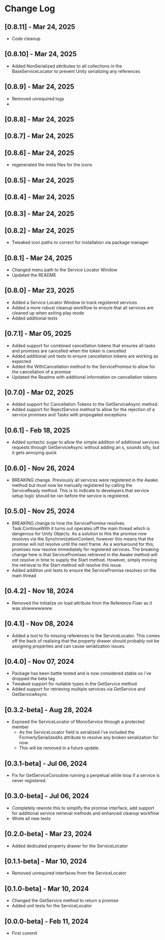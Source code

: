 # Change Log

## [0.8.11] - Mar 24, 2025
- Code cleanup

## [0.8.10] - Mar 24, 2025
- Added NonSerialized attributes to all collections in the BaseServiceLocator to prevent Unity serializing any references

## [0.8.9] - Mar 24, 2025
- Removed unrequired logs
- 
## [0.8.8] - Mar 24, 2025
## [0.8.7] - Mar 24, 2025
## [0.8.6] - Mar 24, 2025
- regenerated the meta files for the icons

## [0.8.5] - Mar 24, 2025
## [0.8.4] - Mar 24, 2025
## [0.8.3] - Mar 24, 2025
## [0.8.2] - Mar 24, 2025
- Tweaked icon paths to correct for installation via package manager

## [0.8.1] - Mar 24, 2025
- Changed menu path to the Service Locator Window
- Updated the README

## [0.8.0] - Mar 23, 2025
- Added a Service Locator Window to track registered services
- Added a more robust cleanup workflow to ensure that all services are cleaned up when exiting play mode
- Added additional tests

## [0.7.1] - Mar 05, 2025
- Added support for combined cancellation tokens that ensures all tasks and promises are cancelled when the token is cancelled
- Added additional unit tests to ensure cancellation tokens are working as expected
- Added the WithCancellation method to the ServicePromise to allow for the cancellation of a promise
- Updated the Readme with additional information on cancellation tokens

## [0.7.0] - Mar 02, 2025
- Added support for Cancellation Tokens to the GetServiceAsync method
- Added support for RejectService method to allow for the rejection of a service promises and Tasks with propogated exceptions

## [0.6.1] - Feb 18, 2025
- Added syntactic sugar to allow the simple addition of additional services requests through GetServiceAsync without adding an s, sounds silly, but it gets annoying quick

## [0.6.0] - Nov 26, 2024
- BREAKING change. Previously all services were registered in the Awake method but must now be manually registered by calling the ServiceReady method. This is to indicate to
developers that service setup logic should be ran before the service is registered.

## [0.5.0] - Nov 25, 2024
- BREAKING change to how the ServicePromise resolves. Task.ContinueWith it turns out operates off the main thread which is dangerous for Unity Objects.
As a solution to this the promise now resolves via the SynchronizationContext, however this means that the promise will not resolve until the next frame.
As a workaround for this, promises now resolve immediately for registered services. The breaking change here is that ServicePromises retrieved in the Awake method will not resolve
in time to supply the Start method. However, simply moving the retrieval to the Start method will resolve this issue.
- Added addition unit tests to ensure the ServicePromise resolves on the main thread

## [0.4.2] - Nov 18, 2024
- Removed the initialize on load attribute from the Reference Fixer as it was slowwwwwww.

## [0.4.1] - Nov 08, 2024
- Added a tool to fix missing references to the ServiceLocator. This comes off the back of realising that
the property drawer should probably not be assigning properties and can cause serialization issues. 

## [0.4.0] - Nov 07, 2024
- Package has been battle tested and is now considered stable so i've dropped the beta tag
- Tweaked support for nullable types in the GetService method
- Added support for retrieving multiple services via GetService and GetServiceAsync

## [0.3.2-beta] - Aug 28, 2024
- Exposed the ServiceLocator of MonoService through a protected member
	- As the ServiceLocator field is serialized i've included the FormerlySerializedAs attribute to resolve any broken serialization for now. 
	- This will be removed in a future update.
  
## [0.3.1-beta] - Jul 06, 2024
- Fix for GetServiceCoroutine running a perpetual while loop if a service is never registered.

## [0.3.0-beta] - Jul 06, 2024
- Completely rewrote this to simplify the promise interface, add support for additional service retrieval methods and enhanced cleanup workflow
- Wrote all new tests

## [0.2.0-beta] - Mar 23, 2024
- Added dedicated property drawer for the ServiceLocator

## [0.1.1-beta] - Mar 10, 2024
- Removed unrequired interfaces from the ServiceLocator

## [0.1.0-beta] - Mar 10, 2024
- Changed the GetService method to return a promise
- Added unit tests for the ServiceLocator

## [0.0.0-beta] - Feb 11, 2024
- First commit